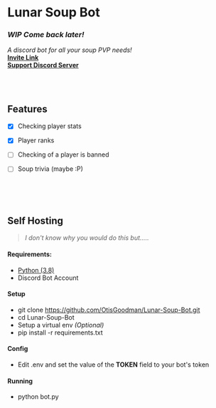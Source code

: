 # Lunar Soup Bot 
### ***WIP Come back later!***
*A discord bot for all your soup PVP needs!*
<br>
[**Invite Link**](google.com)<br>
[**Support Discord Server**](https://discord.gg/rXkfAMphze)

<br>
<br>


## Features

 - [x] Checking player stats
 - [x] Player ranks
 - [ ]  Checking of a player is banned
 - [ ] Soup trivia (maybe :P)


<br>
<br>
<br>

## Self Hosting
> *I don't know why you would do this but.....*
#### Requirements:
 - [Python (3.8)](https://www.python.org/downloads/release/python-380/)
 - Discord Bot Account
#### Setup 
- git clone https://github.com/OtisGoodman/Lunar-Soup-Bot.git
- cd Lunar-Soup-Bot
- Setup a virtual env *(Optional)*
- pip install -r requirements.txt
#### Config
- Edit .env and set the value of the **TOKEN** field to your bot's token
#### Running
- python bot.py
